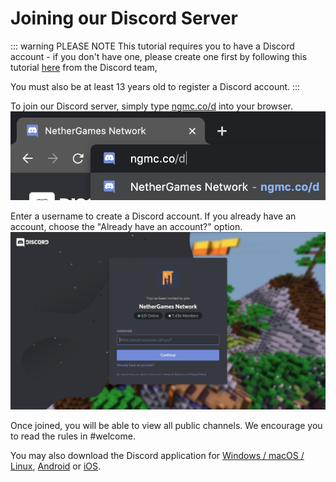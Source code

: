 # Joining our Discord Server

::: warning PLEASE NOTE
This tutorial requires you to have a Discord account - if you don't have one, please create one first by following this tutorial [here](https://discord.onl/how-to-create-a-discord-account/) from the Discord team,

You must also be at least 13 years old to register a Discord account.
:::

To join our Discord server, simply type [ngmc.co/d](https://ngmc.co/d) into your browser.
![Image](assets/C91E7CEA-B8B4-4AE8-8DC8-8D671EB1C430.png)

Enter a username to create a Discord account. If you already have an account, choose the "Already have an account?" option.
![Image](assets/25835EE5-8757-4FAB-8998-84F4F15701AD.png)

Once joined, you will be able to view all public channels. We encourage you to read the rules in #welcome.

You may also download the Discord application for [Windows / macOS / Linux](https://discord.com/download), [Android](https://play.google.com/store/apps/details?id=com.discord&hl=en) or [iOS](https://discordapp.page.link/?link=https%3A%2F%2Fitunes.apple.com%2Fus%2Fapp%2Fdiscord-chat-for-games%2Fid985746746%3FattemptId%3D36d43e8c-aee0-4b57-8e59-a70b0a3df876&utm_source=download&apn=com.discord&isi=985746746&ibi=com.hammerandchisel.discord&sd=Your%20place%20to%20talk%20with%20communities%20and%20friends.&efr=1).
